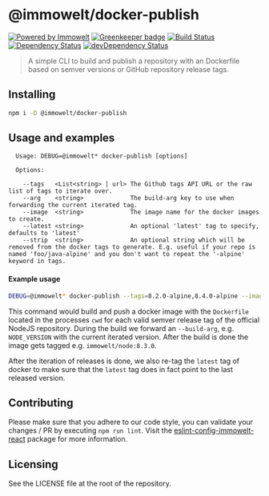 # @immowelt/docker-publish

[![Powered by Immowelt](https://img.shields.io/badge/powered%20by-immowelt-yellow.svg?colorB=ffb200)](https://stackshare.io/immowelt-group/)
[![Greenkeeper badge](https://badges.greenkeeper.io/ImmoweltGroup/docker-publish.svg)](https://greenkeeper.io/)
[![Build Status](https://travis-ci.org/ImmoweltGroup/docker-publish.svg?branch=master)](https://travis-ci.org/ImmoweltGroup/docker-publish)
[![Dependency Status](https://david-dm.org/ImmoweltGroup/docker-publish.svg)](https://david-dm.org/ImmoweltGroup/docker-publish)
[![devDependency Status](https://david-dm.org/ImmoweltGroup/docker-publish/dev-status.svg)](https://david-dm.org/ImmoweltGroup/docker-publish#info=devDependencies&view=table)

> A simple CLI to build and publish a repository with an Dockerfile based on semver versions or GitHub repository release tags.

## Installing
```sh
npm i -D @immowelt/docker-publish
```

## Usage and examples
```
  Usage: DEBUG=@immowelt* docker-publish [options]

  Options:

    --tags   <List<string> | url> The Github tags API URL or the raw list of tags to iterate over.
    --arg    <string>             The build-arg key to use when forwarding the current iterated tag.
    --image  <string>             The image name for the docker images to create.
    --latest <string>             An optional 'latest' tag to specify, defaults to 'latest'
    --strip  <string>             An optional string which will be removed from the docker tags to generate. E.g. useful if your repo is named 'foo/java-alpine' and you don't want to repeat the '-alpine' keyword in tags.
```

#### Example usage
```sh
DEBUG=@immowelt* docker-publish --tags=8.2.0-alpine,8.4.0-alpine --image=immowelt/node --arg=NODE_VERSION --latest
```

This command would build and push a docker image with the `Dockerfile` located in the processes `cwd` for each valid semver release tag of the official NodeJS repository. During the build we forward an `--build-arg`, e.g. `NODE_VERSION` with the current iterated version. After the build is done the image gets tagged e.g. `immowelt/node:8.3.0`.

After the iteration of releases is done, we also re-tag the `latest` tag of docker to make sure that the `latest` tag does in fact point to the last released version.

## Contributing
Please make sure that you adhere to our code style, you can validate your changes / PR by executing `npm run lint`.
Visit the [eslint-config-immowelt-react](https://github.com/ImmoweltHH/eslint-config-immowelt-react) package for more information.

## Licensing
See the LICENSE file at the root of the repository.
